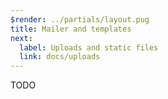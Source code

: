 ```yaml
---
$render: ../partials/layout.pug
title: Mailer and templates
next:
  label: Uploads and static files
  link: docs/uploads
---
```


TODO

